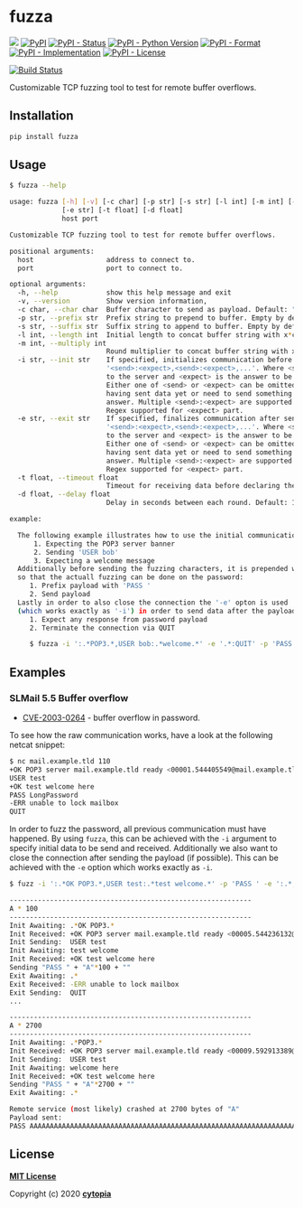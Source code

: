# fuzza

[![](https://img.shields.io/badge/code%20style-black-000000.svg)](https://github.com/psf/black)
[![PyPI](https://img.shields.io/pypi/v/fuzza)](https://pypi.org/project/fuzza/)
[![PyPI - Status](https://img.shields.io/pypi/status/fuzza)](https://pypi.org/project/fuzza/)
[![PyPI - Python Version](https://img.shields.io/pypi/pyversions/fuzza)](https://pypi.org/project/fuzza/)
[![PyPI - Format](https://img.shields.io/pypi/format/fuzza)](https://pypi.org/project/fuzza/)
[![PyPI - Implementation](https://img.shields.io/pypi/implementation/fuzza)](https://pypi.org/project/fuzza/)
[![PyPI - License](https://img.shields.io/pypi/l/fuzza)](https://pypi.org/project/fuzza/)

[![Build Status](https://github.com/cytopia/fuzza/workflows/linting/badge.svg)](https://github.com/cytopia/fuzza/actions?workflow=linting)

Customizable TCP fuzzing tool to test for remote buffer overflows.


## Installation
```bash
pip install fuzza
```


## Usage
```bash
$ fuzza --help

usage: fuzza [-h] [-v] [-c char] [-p str] [-s str] [-l int] [-m int] [-i str]
             [-e str] [-t float] [-d float]
             host port

Customizable TCP fuzzing tool to test for remote buffer overflows.

positional arguments:
  host                  address to connect to.
  port                  port to connect to.

optional arguments:
  -h, --help            show this help message and exit
  -v, --version         Show version information,
  -c char, --char char  Buffer character to send as payload. Default: "A"
  -p str, --prefix str  Prefix string to prepend to buffer. Empty by default.
  -s str, --suffix str  Suffix string to append to buffer. Empty by default.
  -l int, --length int  Initial length to concat buffer string with x*char. Default: 100
  -m int, --multiply int
                        Round multiplier to concat buffer string with x*char every round. Default: 100
  -i str, --init str    If specified, initializes communication before sending the payload in the form
                        '<send>:<expect>,<send>:<expect>,...'. Where <send> is the data to be sent
                        to the server and <expect> is the answer to be received from the server.
                        Either one of <send> or <expect> can be omitted if you expect something without
                        having sent data yet or need to send something for which there will not be an
                        answer. Multiple <send>:<expect> are supported and must be separated by a comma.
                        Regex supported for <expect> part.
  -e str, --exit str    If specified, finalizes communication after sending the payload in the form
                        '<send>:<expect>,<send>:<expect>,...'. Where <send> is the data to be sent
                        to the server and <expect> is the answer to be received from the server.
                        Either one of <send> or <expect> can be omitted if you expect something without
                        having sent data yet or need to send something for which there will not be an
                        answer. Multiple <send>:<expect> are supported and must be separated by a comma.
                        Regex supported for <expect> part.
  -t float, --timeout float
                        Timeout for receiving data before declaring the endpoint as crashed. Default: 30.0
  -d float, --delay float
                        Delay in seconds between each round. Default: 1.0

example:

  The following example illustrates how to use the initial communication by:
      1. Expecting the POP3 server banner
      2. Sending 'USER bob'
      3. Expecting a welcome message
  Additionally before sending the fuzzing characters, it is prepended with 'PASS ',
  so that the actuall fuzzing can be done on the password:
     1. Prefix payload with 'PASS '
     2. Send payload
  Lastly in order to also close the connection the '-e' opton is used
  (which works exactly as '-i') in order to send data after the payload.
     1. Expect any response from password payload
     2. Terminate the connection via QUIT

     $ fuzza -i ':.*POP3.*,USER bob:.*welcome.*' -e '.*:QUIT' -p 'PASS '
```


## Examples

### SLMail 5.5 Buffer overflow

* [CVE-2003-0264](https://www.cvedetails.com/cve/CVE-2003-0264/) - buffer overflow in password.

To see how the raw communication works, have a look at the following netcat snippet:
```bash
$ nc mail.example.tld 110
+OK POP3 server mail.example.tld ready <00001.544405549@mail.example.tld>
USER test
+OK test welcome here
PASS LongPassword
-ERR unable to lock mailbox
QUIT
```

In order to fuzz the password, all previous communication must have happened. By using `fuzza`,
this can be achieved with the `-i` argument to specify initial data to be send and received.
Additionally we also want to close the connection after sending the payload (if possible).
This can be achieved with the `-e` option which works exactly as `-i`.
```bash
$ fuzz -i ':.*OK POP3.*,USER test:.*test welcome.*' -p 'PASS ' -e ':.*,QUIT:' mail.example.tld 110

------------------------------------------------------------
A * 100
------------------------------------------------------------
Init Awaiting: .*OK POP3.*
Init Received: +OK POP3 server mail.example.tld ready <00005.544236132@mail.example.tld>
Init Sending:  USER test
Init Awaiting: test welcome
Init Received: +OK test welcome here
Sending "PASS " + "A"*100 + ""
Exit Awaiting: .*
Exit Received: -ERR unable to lock mailbox
Exit Sending:  QUIT
...

------------------------------------------------------------
A * 2700
------------------------------------------------------------
Init Awaiting: .*POP3.*
Init Received: +OK POP3 server mail.example.tld ready <00009.592913389@mail.example.tld>
Init Sending:  USER test
Init Awaiting: welcome here
Init Received: +OK test welcome here
Sending "PASS " + "A"*2700 + ""
Exit Awaiting: .*

Remote service (most likely) crashed at 2700 bytes of "A"
Payload sent:
PASS AAAAAAAAAAAAAAAAAAAAAAAAAAAAAAAAAAAAAAAAAAAAAAAAAAAAAAAAAAAAAAAAAAAAAAAAAAAAAAAAAAAAAAAAAAAAAAAAAAAAAAAAAAAAAAAAAAAAAAAAAAAAAAAAAAAAAAAAAAAAAAAAAAAAAAAAAAAAAAAAAAAAAAAAAAAAAAAAAAAAAAAAAAAAAAAAAAAAAAAAAAAAAAAAAAAAAAAAAAAAAAAAA
```


## License

**[MIT License](LICENSE.txt)**

Copyright (c) 2020 **[cytopia](https://github.com/cytopia)**
